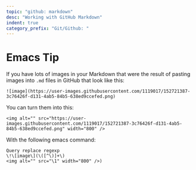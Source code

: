```yaml
---
topic: "github: markdown"
desc: "Working with GitHub Markdown"
indent: true
category_prefix: "Git/Github: "
---
```


# Emacs Tip

If you have lots of images in your Markdown that were the result of
pasting images into `.md` files in GitHub that look like this:

```
![image](https://user-images.githubusercontent.com/1119017/152721387-3c76426f-d131-4ab5-84b5-638ed9ccefed.png)
```

You can turn them into this:

```
<img alt="" src="https://user-images.githubusercontent.com/1119017/152721387-3c76426f-d131-4ab5-84b5-638ed9ccefed.png" width="800" />
```

With the following emacs command:

```
Query replace regexp
\!\[image\](\([^\)]+\)
<img alt="" src="\1" width="800" />)
```